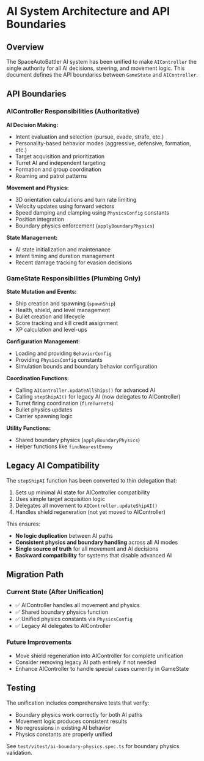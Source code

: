 # AI System Architecture and API Boundaries

## Overview

The SpaceAutoBattler AI system has been unified to make `AIController` the single authority for all AI decisions, steering, and movement logic. This document defines the API boundaries between `GameState` and `AIController`.

## API Boundaries

### AIController Responsibilities (Authoritative)

**AI Decision Making:**
- Intent evaluation and selection (pursue, evade, strafe, etc.)
- Personality-based behavior modes (aggressive, defensive, formation, etc.)
- Target acquisition and prioritization
- Turret AI and independent targeting
- Formation and group coordination
- Roaming and patrol patterns

**Movement and Physics:**
- 3D orientation calculations and turn rate limiting
- Velocity updates using forward vectors
- Speed damping and clamping using `PhysicsConfig` constants
- Position integration
- Boundary physics enforcement (`applyBoundaryPhysics`)

**State Management:**
- AI state initialization and maintenance
- Intent timing and duration management
- Recent damage tracking for evasion decisions

### GameState Responsibilities (Plumbing Only)

**State Mutation and Events:**
- Ship creation and spawning (`spawnShip`)
- Health, shield, and level management
- Bullet creation and lifecycle
- Score tracking and kill credit assignment
- XP calculation and level-ups

**Configuration Management:**
- Loading and providing `BehaviorConfig`
- Providing `PhysicsConfig` constants
- Simulation bounds and boundary behavior configuration

**Coordination Functions:**
- Calling `AIController.updateAllShips()` for advanced AI
- Calling `stepShipAI()` for legacy AI (now delegates to AIController)
- Turret firing coordination (`fireTurrets`)
- Bullet physics updates
- Carrier spawning logic

**Utility Functions:**
- Shared boundary physics (`applyBoundaryPhysics`)
- Helper functions like `findNearestEnemy`

## Legacy AI Compatibility

The `stepShipAI` function has been converted to thin delegation that:
1. Sets up minimal AI state for AIController compatibility
2. Uses simple target acquisition logic
3. Delegates all movement to `AIController.updateShipAI()`
4. Handles shield regeneration (not yet moved to AIController)

This ensures:
- **No logic duplication** between AI paths
- **Consistent physics and boundary handling** across all AI modes
- **Single source of truth** for all movement and AI decisions
- **Backward compatibility** for systems that disable advanced AI

## Migration Path

### Current State (After Unification)
- ✅ AIController handles all movement and physics
- ✅ Shared boundary physics function
- ✅ Unified physics constants via `PhysicsConfig`
- ✅ Legacy AI delegates to AIController

### Future Improvements
- Move shield regeneration into AIController for complete unification
- Consider removing legacy AI path entirely if not needed
- Enhance AIController to handle special cases currently in GameState

## Testing

The unification includes comprehensive tests that verify:
- Boundary physics work correctly for both AI paths
- Movement logic produces consistent results
- No regressions in existing AI behavior
- Physics constants are properly unified

See `test/vitest/ai-boundary-physics.spec.ts` for boundary physics validation.